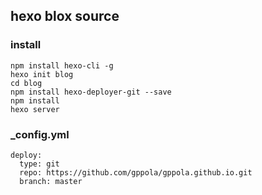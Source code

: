 ##  hexo blox source

### install
```
npm install hexo-cli -g
hexo init blog
cd blog
npm install hexo-deployer-git --save
npm install
hexo server
```

### _config.yml
```
deploy:
  type: git
  repo: https://github.com/gppola/gppola.github.io.git
  branch: master
```
